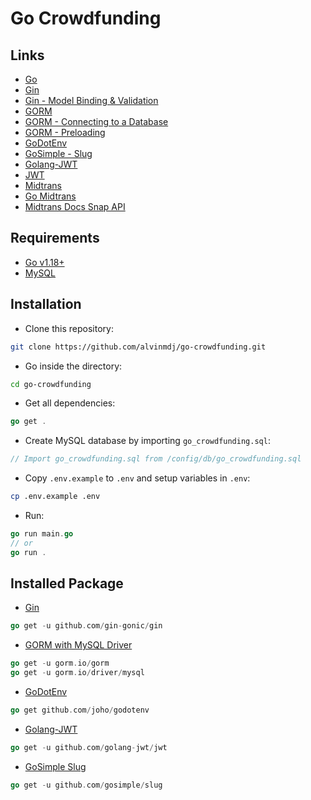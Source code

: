 # Go Crowdfunding

## Links

- [Go](https://go.dev/)
- [Gin](https://github.com/gin-gonic/gin)
- [Gin - Model Binding & Validation](https://gin-gonic.com/docs/examples/binding-and-validation/)
- [GORM](https://gorm.io/docs/)
- [GORM - Connecting to a Database](https://gorm.io/docs/connecting_to_the_database.html)
- [GORM - Preloading](https://gorm.io/docs/preload.html)
- [GoDotEnv](https://github.com/joho/godotenv)
- [GoSimple - Slug](https://github.com/gosimple/slug)
- [Golang-JWT](https://github.com/golang-jwt/jwt)
- [JWT](https://jwt.io/)
- [Midtrans](https://midtrans.com/)
- [Go Midtrans](https://github.com/veritrans/go-midtrans)
- [Midtrans Docs Snap API](https://snap-docs.midtrans.com/)

## Requirements

- [Go v1.18+](https://go.dev/)
- [MySQL](https://www.mysql.com/)

## Installation

- Clone this repository:

```sh
git clone https://github.com/alvinmdj/go-crowdfunding.git
```

- Go inside the directory:

```sh
cd go-crowdfunding
```

- Get all dependencies:

```go
go get .
```

- Create MySQL database by importing ```go_crowdfunding.sql```:

```go
// Import go_crowdfunding.sql from /config/db/go_crowdfunding.sql
```

- Copy ```.env.example``` to ```.env``` and setup variables in ```.env```:

```sh
cp .env.example .env
```

- Run:

```go
go run main.go
// or 
go run .
```

## Installed Package

- [Gin](https://github.com/gin-gonic/gin)

```go
go get -u github.com/gin-gonic/gin
```

- [GORM with MySQL Driver](https://gorm.io/docs/)

```go
go get -u gorm.io/gorm
go get -u gorm.io/driver/mysql
```

- [GoDotEnv](https://github.com/joho/godotenv)

```go
go get github.com/joho/godotenv
```

- [Golang-JWT](https://github.com/golang-jwt/jwt)

```go
go get -u github.com/golang-jwt/jwt
```

- [GoSimple Slug](https://github.com/gosimple/slug)

```go
go get -u github.com/gosimple/slug
```
